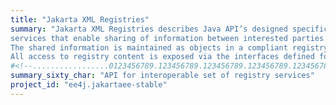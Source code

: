 ```yaml
---
title: "Jakarta XML Registries"
summary: "Jakarta XML Registries describes Java API’s designed specifically for an open and interoperable set of registry
services that enable sharing of information between interested parties.
The shared information is maintained as objects in a compliant registry.
All access to registry content is exposed via the interfaces defined for the Registry Services."
#<!--.................0123456789.123456789.123456789.123456789.123456789.123456789-->
summary_sixty_char: "API for interoperable set of registry services"
project_id: "ee4j.jakartaee-stable"
---
```

